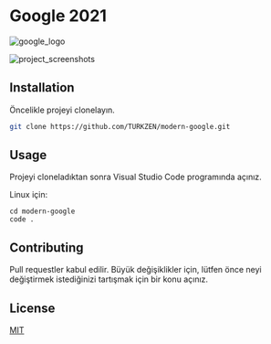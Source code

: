 # Google 2021

![google_logo](https://purepng.com/public/uploads/large/purepng.com-google-logo-2015brandlogobrand-logoiconssymbolslogosgoogle-6815229372333mqrr.png)

![project_screenshots](https://i.hizliresim.com/f2cer8j.png)

## Installation

Öncelikle projeyi clonelayın. 

```bash
git clone https://github.com/TURKZEN/modern-google.git
```

## Usage

Projeyi cloneladıktan sonra Visual Studio Code programında açınız.

Linux için:
```linux
cd modern-google
code .
```

## Contributing
Pull requestler kabul edilir. Büyük değişiklikler için, lütfen önce neyi değiştirmek istediğinizi tartışmak için bir konu açınız.


## License
[MIT](https://choosealicense.com/licenses/mit/)
